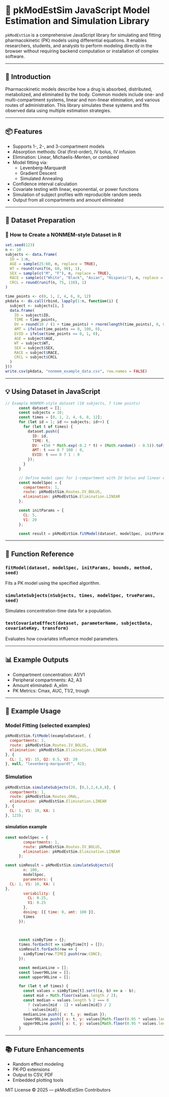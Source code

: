 # 📘 pkModEstSim JavaScript Model Estimation and Simulation Library 

`pkModEstSim` is a comprehensive JavaScript library for simulating and fitting pharmacokinetic (PK) models using differential equations. It enables researchers, students, and analysts to perform modeling directly in the browser without requiring backend computation or installation of complex software.

---

## 🚀 Introduction

Pharmacokinetic models describe how a drug is absorbed, distributed, metabolized, and eliminated by the body. Common models include one- and multi-compartment systems, linear and non-linear elimination, and various routes of administration. This library simulates these systems and fits observed data using multiple estimation strategies.

---

## 📦 Features

- Supports 1-, 2-, and 3-compartment models
- Absorption methods: Oral (first-order), IV bolus, IV infusion
- Elimination: Linear, Michaelis-Menten, or combined
- Model fitting via:
  - Levenberg–Marquardt
  - Gradient Descent
  - Simulated Annealing
- Confidence interval calculation
- Covariate testing with linear, exponential, or power functions
- Simulation of subject profiles with reproducible random seeds
- Output from all compartments and amount eliminated

---

## 📂 Dataset Preparation

### 🧬 How to Create a NONMEM-style Dataset in R

```r
set.seed(123)
n <- 10
subjects <- data.frame(
  ID = 1:n,
  AGE = sample(25:60, n, replace = TRUE),
  WT = round(runif(n, 60, 90), 1),
  SEX = sample(c("M", "F"), n, replace = TRUE),
  RACE = sample(c("White", "Black", "Asian", "Hispanic"), n, replace = TRUE),
  CRCL = round(runif(n, 75, 110), 1)
)

time_points <- c(0, 1, 2, 4, 6, 8, 12)
pkdata <- do.call(rbind, lapply(1:n, function(i) {
  subject <- subjects[i, ]
  data.frame(
    ID = subject$ID,
    TIME = time_points,
    DV = round(10 / (1 + time_points) + rnorm(length(time_points), 0, 0.5), 2),
    AMT = ifelse(time_points == 0, 100, 0),
    EVID = ifelse(time_points == 0, 1, 0),
    AGE = subject$AGE,
    WT = subject$WT,
    SEX = subject$SEX,
    RACE = subject$RACE,
    CRCL = subject$CRCL
  )
}))
write.csv(pkdata, "nonmem_example_data.csv", row.names = FALSE)
```

---

## 💡 Using Dataset in JavaScript

```js
// Example NONMEM-style dataset (10 subjects, 7 time points)
      const dataset = [];
      const subjects = 10;
      const times = [0, 1, 2, 4, 6, 8, 12];
      for (let id = 1; id <= subjects; id++) {
        for (let t of times) {
          dataset.push({
            ID: id,
            TIME: t,
            DV: +(50 * Math.exp(-0.2 * t) + (Math.random() - 0.5)).toFixed(2),
            AMT: t === 0 ? 100 : 0,
            EVID: t === 0 ? 1 : 0
          });
        }
      }

      // Define model spec for 1-compartment with IV bolus and linear elimination
      const modelSpec = {
        compartments: 1,
        route: pkModEstSim.Routes.IV_BOLUS,
        elimination: pkModEstSim.Elimination.LINEAR
      };

      const initParams = {
        CL: 5,
        V1: 20
      };

      const result = pkModEstSim.fitModel(dataset, modelSpec, initParams);
```

---

## 🔬 Function Reference

### `fitModel(dataset, modelSpec, initParams, bounds, method, seed)`
Fits a PK model using the specified algorithm.

### `simulateSubjects(nSubjects, times, modelSpec, trueParams, seed)`
Simulates concentration-time data for a population.

### `testCovariateEffect(dataset, parameterName, subjectData, covariateKey, transform)`
Evaluates how covariates influence model parameters.

---

## 📊 Example Outputs

- Compartment concentration: A1/V1
- Peripheral compartments: A2, A3
- Amount eliminated: A_elim
- PK Metrics: Cmax, AUC, T1/2, trough

---

## 📘 Example Usage

### Model Fitting (selected examples)

```js
pkModEstSim.fitModel(exampleDataset, {
  compartments: 2,
  route: pkModEstSim.Routes.IV_BOLUS,
  elimination: pkModEstSim.Elimination.LINEAR
}, {
  CL: 1, V1: 15, Q2: 0.5, V2: 20
}, null, "levenberg-marquardt", 42);
```

### Simulation

```js
pkModEstSim.simulateSubjects(20, [0,1,2,4,6,8], {
  compartments: 1,
  route: pkModEstSim.Routes.ORAL,
  elimination: pkModEstSim.Elimination.LINEAR
}, {
  CL: 1, V1: 10, KA: 1
}, 123);
```

#### simulation example

```js
const modelSpec = {
        compartments: 1,
        route: pkModEstSim.Routes.IV_BOLUS,
        elimination: pkModEstSim.Elimination.LINEAR
      };

const simResult = pkModEstSim.simulateSubjects({
        n: 100,
        modelSpec,
        parameters: {
  CL: 1, V1: 10, KA: 1
},
        variability: {
          CL: 0.25,
          V1: 0.25
        },
        dosing: [{ time: 0, amt: 100 }],
        times
      });
	  
	  

      const simByTime = {};
      times.forEach(t => simByTime[t] = []);
      simResult.forEach(row => {
        simByTime[row.TIME].push(row.CONC);
      });

      const medianLine = [];
      const lower90Line = [];
      const upper90Line = [];

      for (let t of times) {
        const values = simByTime[t].sort((a, b) => a - b);
        const mid = Math.floor(values.length / 2);
        const median = values.length % 2 === 0
          ? (values[mid - 1] + values[mid]) / 2
          : values[mid];
        medianLine.push({ x: t, y: median });
        lower90Line.push({ x: t, y: values[Math.floor(0.05 * values.length)] });
        upper90Line.push({ x: t, y: values[Math.floor(0.95 * values.length)] });
      }

```

---

## 📚 Future Enhancements

- Random effect modeling
- PK-PD extensions
- Output to CSV, PDF
- Embedded plotting tools

MIT License © 2025 — pkModEstSim Contributors
